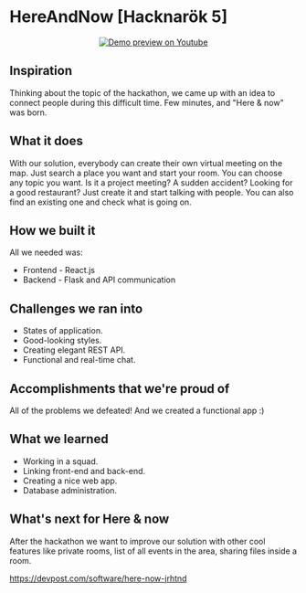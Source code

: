 # HereAndNow \[**Hacknarök 5**\]

<p align="center">
  <a href="https://www.youtube.com/watch?v=HXZt3dZQa6A"><img src="https://img.youtube.com/vi/HXZt3dZQa6A/0.jpg" alt="Demo preview on Youtube"></a>
</p>

## Inspiration
Thinking about the topic of the hackathon, we came up with an idea to connect people during this difficult time. Few minutes, and "Here & now" was born.

## What it does
With our solution, everybody can create their own virtual meeting on the map. Just search a place you want and start your room. You can choose any topic you want. Is it a project meeting? A sudden accident? Looking for a good restaurant? Just create it and start talking with people. You can also find an existing one and check what is going on.

## How we built it
All we needed was: 
- Frontend - React.js 
- Backend - Flask and API communication

## Challenges we ran into
- States of application. 
- Good-looking styles. 
- Creating elegant REST API. 
- Functional and real-time chat.

## Accomplishments that we're proud of
All of the problems we defeated! And we created a functional app :)

## What we learned
- Working in a squad. 
- Linking front-end and back-end. 
- Creating a nice web app. 
- Database administration.

## What's next for Here & now
After the hackathon we want to improve our solution with other cool features like private rooms, list of all events in the area, sharing files inside a room.

https://devpost.com/software/here-now-jrhtnd
